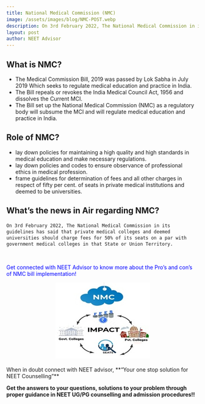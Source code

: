 ```yaml
---
title: National Medical Commission (NMC)
image: /assets/images/blog/NMC-POST.webp
description: On 3rd February 2022, The National Medical Commission in its guidelines has said that private medical colleges and deemed universities should charge fees for 50% of its seats on a par with government medical colleges in that State or Union Territory.
layout: post
author: NEET Advisor
---
```


## What is NMC?
- The Medical Commission Bill, 2019 was passed by Lok Sabha in July 2019 Which seeks to regulate medical education and practice in India.
- The Bill repeals or revokes the India Medical Council Act, 1956 and dissolves the Current MCI.
- The Bill set up the National Medical Commission (NMC) as a regulatory body will subsume the MCI and will regulate medical education and practice in India.

## Role of NMC?
- lay down policies for maintaining a high quality and high standards in medical education and make necessary regulations.
- lay down policies and codes to ensure observance of professional ethics in medical profession.
- frame guidelines for determination of fees and all other charges in respect of fifty per cent. of seats in private medical institutions and deemed to be universities.

## What’s the news in Air regarding NMC?
 	On 3rd February 2022, The National Medical Commission in its guidelines has said that private medical colleges and deemed universities should charge fees for 50% of its seats on a par with government medical colleges in that State or Union Territory.
<br>
<p style="color:blue">Get connected with NEET Advisor to know more about the Pro’s and con’s of NMC bill implementation!</p>
<center>
<img src="/assets/images/blog/nmc-inner.jpg">
</center>
<br>
When in doubt connect with NEET advisor, **“Your one stop solution for NEET Counselling”**

**Get the answers to your questions, solutions to your problem through proper guidance in NEET UG/PG counselling and admission procedures!!**